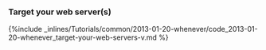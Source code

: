 <!-- post: -->


### Target your web server(s)



{%include _inlines/Tutorials/common/2013-01-20-whenever/code_2013-01-20-whenever_target-your-web-servers-v.md %}




